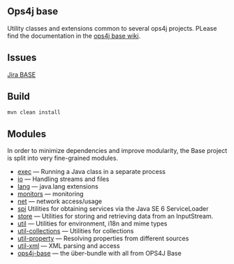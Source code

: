 Ops4j base
----------

Utility classes and extensions common to several ops4j projects.
PLease find the documentation in the [ops4j base wiki](https://ops4j1.jira.com/wiki/spaces/base).

Issues
------

[Jira BASE](https://ops4j1.jira.com/wiki/spaces/base/overview)

Build
-----

    mvn clean install

Modules
-------

In order to minimize dependencies and improve modularity, the Base project is split into very fine-grained modules.

* [exec](ops4j-base-exec) — Running a Java class in a separate process
* [io](ops4j-base-io) — Handling streams and files
* [lang](ops4j-base-lang) — java.lang extensions
* [monitors](ops4j-base-monitors) — monitoring
* [net](ops4j-base-net) — network access/usage
* [spi](ops4j-base-spi) Utilities for obtaining services via the Java SE 6 ServiceLoader
* [store](ops4j-base-store) — Utilities for storing and retrieving data from an InputStream.
* [util](ops4j-base-util) — Utilities for environment, i18n and mime types
* [util-collections](ops4j-base-util-collections) — Utilities for collections
* [util-property](ops4j-base-util-property) — Resolving properties from different sources
* [util-xml](ops4j-base-util-xml) — XML parsing and access
* [ops4j-base](ops4j-base) — the über-bundle with all from OPS4J Base
